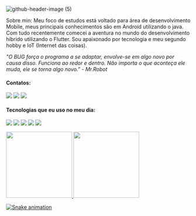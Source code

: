 ![github-header-image (5)](https://user-images.githubusercontent.com/101995826/170871547-43490ef3-db95-4ef5-bd8d-1ed948006a4b.png)


Sobre min: Meu foco de estudos está voltado para área de desenvolvimento Mobile, meus principais conhecimentos são em Android utilizando o java. Com tudo recentemente comecei a aventura no mundo do desenvolvimento híbrido utilizando o Flutter. Sou apaixonado por tecnologia e meu segundo hobby e IoT (Internet das coisas).

*"O BUG força o programa a se adaptar, envolve-se em algo novo por causa disso. Funciona ao redor e dentro. Não importa o que aconteça ele muda, ele se torna algo novo." - Mr.Robot*

#### Contatos:

<div>
<a href="https://www.linkedin.com/in/wermeson-fernandes73" target="_blank"><img src="https://img.shields.io/badge/-LinkedIn-9437A9?style=for-the-badge&logo=linkedin&logoColor=white" target="_blank"></a> 
<a href = "mailto:wermesonfernandes20@hotmail.com"><img src="https://img.shields.io/badge/Microsoft_Outlook-9437A9?style=for-the-badge&logo=microsoft-outlook&logoColor=white" target="_blank"></a>
<a href="https://t.me/wermeson" target="_blank"><img src="https://img.shields.io/badge/Telegram-9437A9?style=for-the-badge&logo=telegram&logoColor=white" target="_blank"></a>
</div>

#### Tecnologias que eu uso no meu dia:
<div>
<img src="https://img.shields.io/badge/Flutter-02569B?style=for-the-badge&logo=flutter&logoColor=white"/>
<img src="https://img.shields.io/badge/Dart-0175C2?style=for-the-badge&logo=dart&logoColor=white"/>
<img src="https://img.shields.io/badge/Java-ED8B00?style=for-the-badge&logo=java&logoColor=white"/>
<img src="https://img.shields.io/badge/C-00599C?style=for-the-badge&logo=c&logoColor=white"/>
<img src="https://img.shields.io/badge/Android-3DDC84?style=for-the-badge&logo=android&logoColor=white"/>
</div>

<b></b>

<div>
<a href="https://github.com/WermesonF">
<img height="180em" src="https://github-readme-stats.vercel.app/api/top-langs/?username=WermesonF&layout=compact&theme=dracula)](https://github.com/anuraghazra/github-readme-stats"/>
<img height="180em" src="https://github-readme-stats.vercel.app/api?username=WermesonF&show_icons=true&theme=dracula)](https://github.com/anuraghazra/github-readme-stats"/>
</div>

![Snake animation](https://github.com/WermesonF/WermesonF/blob/output/github-contribution-grid-snake.svg)
